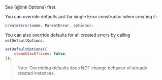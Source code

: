 See {@link Options} first.

You can override defaults just for single Error constructor when creating it:
```javascript
createError(name, ParentError, options);
```

You can also override defaults for all created errors by calling `setDefaultOptions`.

```javascript
setDefaultOptions({
    cleanStackTraces: false,
});
```

> Note: Overriding defaults does NOT change behavior of already created instances.
